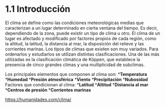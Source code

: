 # 1.1 Introducción

El clima se define como las condiciones meteorológicas medias que caracterizan a un lugar determinado en cierta ventana del tiempo. Es decir, dependiendo de la zona, puede existir un tipo de clima u otro. El clima de un lugar es afectado y modificado por factores propios de cada región, como la altitud, la latitud, la distancia al mar, la disposición del relieve y las corrientes marinas. Los tipos de climas que existen son muy variados. Para ordenarlos y estudiarlos se utilizan distintas clasificaciones. Una de las más utilizadas es la clasificación climática de Köppen, que establece la presencia de cinco grandes climas y una multiplicidad de subclimas.

Los principales elementos que componen al clima son:
  ***Temperatura**
  ***Humedad**
  ***Presión atmosférica**
  ***Viento**
  ***Precipitación**
  ***Nubosidad**
Factores que condicionan al clima:
  ***Latitud**
  ***Altitud**
  ***Distancia al mar**
  ***Centros de presión**
  ***Corrientes marinas**

  https://humanidades.com/clima/

